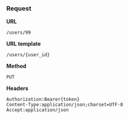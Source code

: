 ### Request

**URL**

`/users/99`

**URL template**

`/users/{user_id}`

**Method**

`PUT`

**Headers**

`Authorization:Bearer{token}`  
`Content-Type:application/json;charset=UTF-8`  
`Accept:application/json`  
